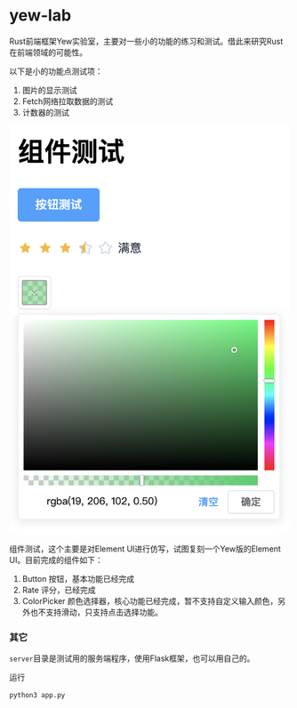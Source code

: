 # yew-lab
Rust前端框架Yew实验室，主要对一些小的功能的练习和测试。借此来研究Rust在前端领域的可能性。

以下是小的功能点测试项：
1. 图片的显示测试
2. Fetch网络拉取数据的测试
3. 计数器的测试

![Notepad](./组件截图.png)

组件测试，这个主要是对Element UI进行仿写，试图复刻一个Yew版的Element UI。目前完成的组件如下：

1. Button 按钮，基本功能已经完成
2. Rate 评分，已经完成
3. ColorPicker 颜色选择器，核心功能已经完成，暂不支持自定义输入颜色，另外也不支持滑动，只支持点击选择功能。


### 其它
`server`目录是测试用的服务端程序，使用Flask框架，也可以用自己的。

运行

```sh
python3 app.py
```
